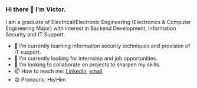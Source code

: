 ### Hi there 👋 I'm Victor.
I am a graduate of Electrical/Electronic Engineering (Electronics & Computer Engineering Major) with interest in Backend Development, Information Security and IT Support.
- 🌱 I’m currently learning information security techniques and provision of IT support.
- 🔭 I’m currently looking for internship and job opportunities.
- 👯 I’m looking to collaborate on projects to sharpen my skills.
- 📫 How to reach me: [LinkedIn](https://www.linkedin.com/in/victor-ukoha-b56224222?utm_source=share&utm_campaign=share_via&utm_content=profile&utm_medium=android_app), [email](victorukay@gmail.com)
- 😄 Pronouns: He/Him
<!--
**VictorChukwudi/VictorChukwudi** is a ✨ _special_ ✨ repository because its `README.md` (this file) appears on your GitHub profile.

Here are some ideas to get you started:

- 🔭 I’m currently working on ...
- 🌱 I’m currently learning ...
- 👯 I’m looking to collaborate on ...
- 🤔 I’m looking for help with ...
- 💬 Ask me about ...
- 📫 How to reach me: ...
- 😄 Pronouns: ...
- ⚡ Fun fact: ...
-->
